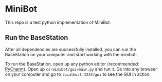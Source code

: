 # MiniBot

This repo is a test python implementation of MiniBot.

## Run the BaseStation

After all dependencies are successfully installed, you can run the BaseStation on your
computer and start working with the minibot.

To run the BaseStation, open up any python editor (recommended:
[PyCharm](https://www.jetbrains.com/pycharm/)). Open up `cs-minibot/gui/main.py` and
run it. Go into any browser on your computer and go to `localhost:1234/gui` to see
the GUI in action.
